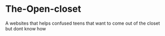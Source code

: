 # The-Open-closet
A websites that helps confused teens that want to come out of the closet but dont know how
